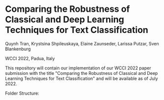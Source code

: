 # Comparing the Robustness of Classical and Deep Learning Techniques for Text Classification
Quynh Tran, Krystsina Shpileuskaya, Elaine Zaunseder, Larissa Putzar, Sven Blankenburg

WCCI 2022, Padua, Italy

This repository will contain our implementation of our WCCI 2022 paper submission with the
title "Comparing the Robustness of Classical and Deep Learning Techniques for Text Classification" and will be available as of July 2022.

Folder Structure:
